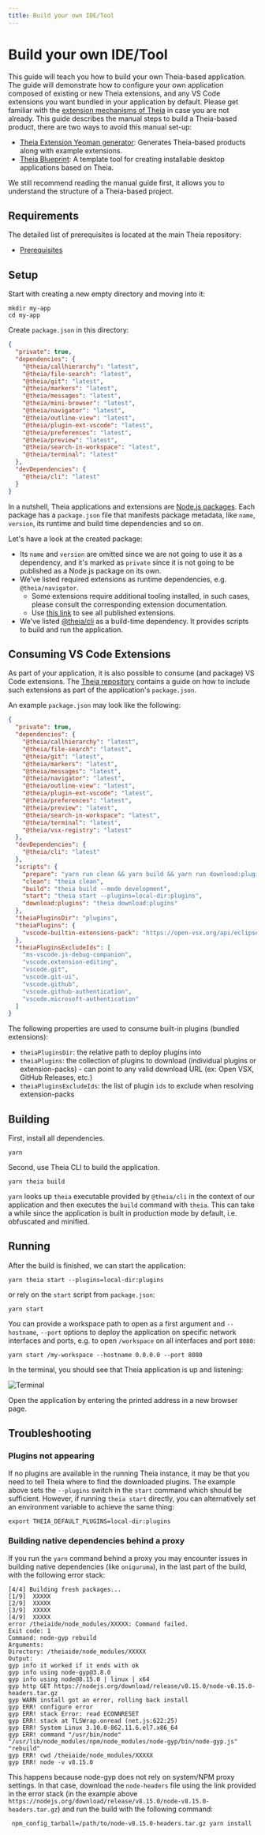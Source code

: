 ```yaml
---
title: Build your own IDE/Tool
---
```



# Build your own IDE/Tool

This guide will teach you how to build your own Theia-based application. The guide will demonstrate how to configure your own application composed of existing or new Theia extensions, and any VS Code extensions you want bundled in your application by default. Please get familiar with the [extension mechanisms of Theia](https://theia-ide.org/docs/extensions/) in case you are not already.
This guide describes the manual steps to build a Theia-based product, there are two ways to avoid this manual set-up:

- [Theia Extension Yeoman generator](https://github.com/eclipse-theia/generator-theia-extension): Generates Theia-based products along with example extensions.
- [Theia Blueprint](https://theia-ide.org/docs/blueprint_download/): A template tool for creating installable desktop applications based on Theia.

We still recommend reading the manual guide first, it allows you to understand the structure of a Theia-based project.

## Requirements

The detailed list of prerequisites is located at the main Theia repository:

- [Prerequisites](https://github.com/eclipse-theia/theia/blob/master/doc/Developing.md#prerequisites)

## Setup

Start with creating a new empty directory and moving into it:

    mkdir my-app
    cd my-app

Create `package.json` in this directory:

```json
{
  "private": true,
  "dependencies": {
    "@theia/callhierarchy": "latest",
    "@theia/file-search": "latest",
    "@theia/git": "latest",
    "@theia/markers": "latest",
    "@theia/messages": "latest",
    "@theia/mini-browser": "latest",
    "@theia/navigator": "latest",
    "@theia/outline-view": "latest",
    "@theia/plugin-ext-vscode": "latest",
    "@theia/preferences": "latest",
    "@theia/preview": "latest",
    "@theia/search-in-workspace": "latest",
    "@theia/terminal": "latest"
  },
  "devDependencies": {
    "@theia/cli": "latest"
  }
}
```

In a nutshell, Theia applications and extensions are [Node.js packages](https://nodesource.com/blog/the-basics-of-package-json-in-node-js-and-npm/). Each package has a `package.json` file that manifests package metadata,
like `name`, `version`, its runtime and build time dependencies and so on.

Let's have a look at the created package:

- Its `name` and `version` are omitted since we are not going to use it as a dependency, and
    it's marked as `private` since it is not going to be published as a Node.js package on its own.
- We've listed required extensions as runtime dependencies, e.g. `@theia/navigator`.
  - Some extensions require additional tooling installed, in such cases, please consult the corresponding extension documentation.
  - Use [this link](https://www.npmjs.com/search?q=keywords:theia-extension) to see all published extensions.
- We've listed [@theia/cli](https://www.npmjs.com/package/@theia/cli) as a build-time dependency. It provides scripts to build and run the application.

## Consuming VS Code Extensions

As part of your application, it is also possible to consume (and package) VS Code extensions.
The [Theia repository](https://github.com/eclipse-theia/theia/wiki/Consuming-Builtin-and-External-VS-Code-Extensions) contains a guide on how to
include such extensions as part of the application's `package.json`.

An example `package.json` may look like the following:

```json
{
  "private": true,
  "dependencies": {
    "@theia/callhierarchy": "latest",
    "@theia/file-search": "latest",
    "@theia/git": "latest",
    "@theia/markers": "latest",
    "@theia/messages": "latest",
    "@theia/navigator": "latest",
    "@theia/outline-view": "latest",
    "@theia/plugin-ext-vscode": "latest",
    "@theia/preferences": "latest",
    "@theia/preview": "latest",
    "@theia/search-in-workspace": "latest",
    "@theia/terminal": "latest",
    "@theia/vsx-registry": "latest"
  },
  "devDependencies": {
    "@theia/cli": "latest"
  },
  "scripts": {
    "prepare": "yarn run clean && yarn build && yarn run download:plugins",
    "clean": "theia clean",
    "build": "theia build --mode development",
    "start": "theia start --plugins=local-dir:plugins",
    "download:plugins": "theia download:plugins"
  },
  "theiaPluginsDir": "plugins",
  "theiaPlugins": {
    "vscode-builtin-extensions-pack": "https://open-vsx.org/api/eclipse-theia/builtin-extension-pack/1.50.1/file/eclipse-theia.builtin-extension-pack-1.50.1.vsix"
  },
  "theiaPluginsExcludeIds": [
    "ms-vscode.js-debug-companion",
    "vscode.extension-editing",
    "vscode.git",
    "vscode.git-ui",
    "vscode.github",
    "vscode.github-authentication",
    "vscode.microsoft-authentication"
  ]
}
```

The following properties are used to consume built-in plugins (bundled extensions):

- `theiaPluginsDir`: the relative path to deploy plugins into
- `theiaPlugins`: the collection of plugins to download (individual plugins or extension-packs) - can point to any valid download URL (ex: Open VSX, GitHub Releases, etc.)
- `theiaPluginsExcludeIds`: the list of plugin `ids` to exclude when resolving extension-packs

## Building

First, install all dependencies.

    yarn

Second, use Theia CLI to build the application.

    yarn theia build

`yarn` looks up `theia` executable provided by `@theia/cli` in the context of our application
and then executes the `build` command with `theia`.
This can take a while since the application is built in production mode by default,
i.e. obfuscated and minified.

## Running

After the build is finished, we can start the application:

    yarn theia start --plugins=local-dir:plugins

or rely on the `start` script from `package.json`:

    yarn start

You can provide a workspace path to open as a first argument
and `--hostname`, `--port` options to deploy the application on specific network interfaces and ports,
e.g. to open `/workspace` on all interfaces and port `8080`:

    yarn start /my-workspace --hostname 0.0.0.0 --port 8080

In the terminal, you should see that Theia application is up and listening:

<img class="doc-image" src="/docs-terminal.png" alt="Terminal" style="max-width: 750px">

Open the application by entering the printed address in a new browser page.

## Troubleshooting

### Plugins not appearing

If no plugins are available in the running Theia instance, it may be that you need to tell Theia where to find the downloaded plugins.
The example above sets the `--plugins` switch in the `start` command which should be sufficient.
However, if running `theia start` directly, you can alternatively set an environment variable to achieve the same thing:

    export THEIA_DEFAULT_PLUGINS=local-dir:plugins

### Building native dependencies behind a proxy

If you run the `yarn` command behind a proxy you may encounter issues in building native dependencies (like `oniguruma`), in the last part of the build, with the following error stack:

    [4/4] Building fresh packages...
    [1/9]  XXXXX
    [2/9]  XXXXX
    [3/9]  XXXXX
    [4/9]  XXXXX
    error /theiaide/node_modules/XXXXX: Command failed.
    Exit code: 1
    Command: node-gyp rebuild
    Arguments:
    Directory: /theiaide/node_modules/XXXXX
    Output:
    gyp info it worked if it ends with ok
    gyp info using node-gyp@3.8.0
    gyp info using node@8.15.0 | linux | x64
    gyp http GET https://nodejs.org/download/release/v8.15.0/node-v8.15.0-headers.tar.gz
    gyp WARN install got an error, rolling back install
    gyp ERR! configure error
    gyp ERR! stack Error: read ECONNRESET
    gyp ERR! stack at TLSWrap.onread (net.js:622:25)
    gyp ERR! System Linux 3.10.0-862.11.6.el7.x86_64
    gyp ERR! command "/usr/bin/node" "/usr/lib/node_modules/npm/node_modules/node-gyp/bin/node-gyp.js" "rebuild"
    gyp ERR! cwd /theiaide/node_modules/XXXXX
    gyp ERR! node -v v8.15.0

This happens because node-gyp does not rely on system/NPM proxy settings. In that case, download the `node-headers` file using the link provided in the error stack
(in the example above `https://nodejs.org/download/release/v8.15.0/node-v8.15.0-headers.tar.gz`) and run the build with the following command:

     npm_config_tarball=/path/to/node-v8.15.0-headers.tar.gz yarn install
